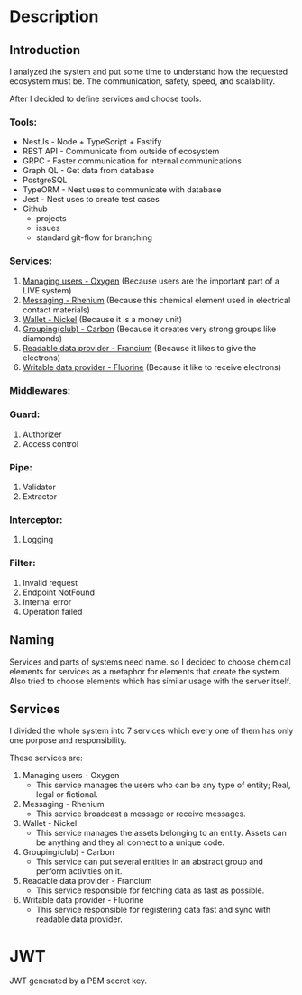 # Description

## Introduction

I analyzed the system and put some time to understand how the requested ecosystem must be. The communication, safety, speed, and scalability.

After I decided to define services and choose tools.

### Tools:
- NestJs - Node + TypeScript + Fastify
- REST API - Communicate from outside of ecosystem
- GRPC - Faster communication for internal communications
- Graph QL - Get data from database
- PostgreSQL
- TypeORM - Nest uses to communicate with database
- Jest - Nest uses to create test cases
- Github
  - projects
  - issues
  - standard git-flow for branching

### Services:
1. [Managing users - Oxygen](https://github.com/gaming-SaaS/oxygen) (Because users are the important part of a LIVE system)
2. [Messaging - Rhenium](https://github.com/gaming-SaaS/rhenium) (Because this chemical element used in electrical contact materials)
3. [Wallet - Nickel](https://github.com/gaming-SaaS/nickel) (Because it is a money unit)
4. [Grouping(club) - Carbon](https://github.com/gaming-SaaS/carbon) (Because it creates very strong groups like diamonds)
5. [Readable data provider - Francium](https://github.com/gaming-SaaS/francium) (Because it likes to give the electrons)
6. [Writable data provider - Fluorine](https://github.com/gaming-SaaS/fluorine) (Because it like to receive electrons)

### Middlewares:

### Guard:
1. Authorizer
2. Access control

### Pipe:
1. Validator
2. Extractor

### Interceptor:
1. Logging

### Filter:
1. Invalid request
2. Endpoint NotFound
3. Internal error
4. Operation failed

## Naming

Services and parts of systems need name. so I decided to choose chemical elements for services as a metaphor for elements that create the system. Also tried to choose elements which has similar usage with the server itself.


## Services

I divided the whole system into 7 services which every one of them has only one porpose and responsibility.

These services are:

1. Managing users - Oxygen
   - This service manages the users who can be any type of entity; Real, legal or fictional.
2. Messaging - Rhenium
   - This service broadcast a message or receive messages.
3. Wallet - Nickel
   - This service manages the assets belonging to an entity. Assets can be anything and they all connect to a unique code.
4. Grouping(club) - Carbon
   - This service can put several entities in an abstract group and perform activities on it.
5. Readable data provider - Francium
   - This service responsible for fetching data as fast as possible.
6. Writable data provider - Fluorine
   - This service responsible for registering data fast and sync with readable data provider.


# JWT

JWT generated by a PEM secret key.
